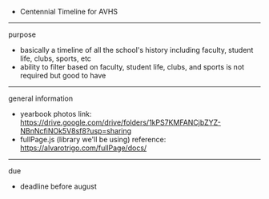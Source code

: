 * Centennial Timeline for AVHS

----------------------------------------------------------------
purpose
- basically a timeline of all the school's history including faculty, student life, clubs, sports, etc
- ability to filter based on faculty, student life, clubs, and sports is not required but good to have
----------------------------------------------------------------
general information
- yearbook photos link: https://drive.google.com/drive/folders/1kPS7KMFANCjbZYZ-NBnNcfiNOk5V8sf8?usp=sharing
- fullPage.js (library we'll be using) reference: https://alvarotrigo.com/fullPage/docs/
----------------------------------------------------------------
due
- deadline before august

